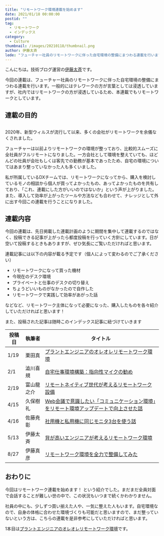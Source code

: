 ```yaml
---
title: "リモートワーク環境連載を始めます"
date: 2021/01/18 00:00:00
postid: ""
tag:
  - リモートワーク
  - インデックス
category:
  - Culture
thumbnail: /images/20210118/thumbnail.png
author: 伊藤太斉
lede: "フューチャー社員のリモートワークに伴った自宅環境の整備にまつわる連載を行います。フューチャーは以前よりリモートワークの環境が整っており、比較的スムーズに全社員がフルリモートになりました。一方会社として環境を整えていても..."
---
```

こんにちは。技術ブログ運営の[伊藤太斉](https://twitter.com/kaedemalu)です。

今回の連載は、フューチャー社員のリモートワークに伴った自宅環境の整備にまつわる連載を行います。一般的にはテレワークの方が言葉としては浸透していますが、社内ではリモートワークの方が浸透しているため、本連載でもリモートワークとしています。

## 連載の目的

<img src="/images/20210118/remote-5491798_1280.png" alt="" title="政徳 吉田によるPixabayからの画像" loading="lazy">

2020年、新型ウィルスが流行して以来、多くの会社がリモートワークを余儀なくされました。

フューチャーは以前よりリモートワークの環境が整っており、比較的スムーズに全社員がフルリモートになりました。一方会社として環境を整えていても、ほどんどの社員が会社もしくは客先での勤務が基本であったため、自宅の環境についてはあまり整っていなかった人も多くいました。

私が所属しているDXチームでは、リモートワークになってから、購入を検討しているモノの相談から個人が買ってよかったもの、あってよかったものを共有しており、「これ、連載にした方がいいのではないか」という声が上がりました。また、導入して効率が上がったツールや方法なども合わせて、ナレッジとして外に出す今回この連載を行うことになりました。

## 連載内容

今回の連載は、先日掲載した連載計画のように期間を集中して連載するのではなく、投稿できる記事が上がったら都度投稿を行っていく方針にしています。日が空いて投稿するときもありますが、ぜひ気長にご覧いただければと思います。

連載記事には以下の内容が載る予定です（個人によって変わるのでご了承ください）

- リモートワークになって買った機材
- 今現在のデスク環境
- プライベートと仕事のデスクの切り替え
- ちょうどいいものがなかったので自作した
- リモートワークで実践して効率があがった話

などなど、リモートワーク主体になって必要になった、購入したものを各々紹介していただければと思います！

また、投稿された記事は随時このインデックス記事に紐づけていきます

| 投稿日 | 執筆者   | タイトル |
| ----- | -------- | ----- |
| 1/19  | 栗田真   | [プラントエンジニアのオレオレリモートワーク環境](/articles/20210119/) |
| 2/1   | 澁川喜規 | [自宅仕事環境構築：指向性マイクの勧め](/articles/20210201/) |
| 2/19  | 富山龍之介 | [リモートネイティブ世代が考えるリモートワーク設備](/articles/20210219/) |
| 4/15  | 久保樹礼 | [Web会議で意識したい「コミュニケーション環境」をリモート環境アップデートで向上させた話](/articles/20210415b/)|
| 4/16  | 佐藤尭彰 | [社用機と私用機に同じモニタ3台を使う話](/articles/20210416a/) |
| 5/13  | 伊藤太斉 | [背が高いエンジニアが考えるリモートワーク環境](/articles/20210513a/)
| 8/27  | 伊藤真彦 | [リモートワーク環境を全力で整備してみた](/articles/20210827a/)

## おわりに

今回はリモートワーク連載を始めます！ という紹介でした。まだまだ全員対面で会話することが難しい世の中で、この状況もいつまで続くかわかりません。

社員の中にも、少しずつ買い揃えた人や、一気に整えた人もいます。自宅環境なので、自身の体格に合わせた環境づくりも可能だと思いますので、まだ整っていないという方は、こちらの連載を是非参考にしていただければと思います。

1本目は[プラントエンジニアのオレオレリモートワーク環境](/articles/20210119/)です。

